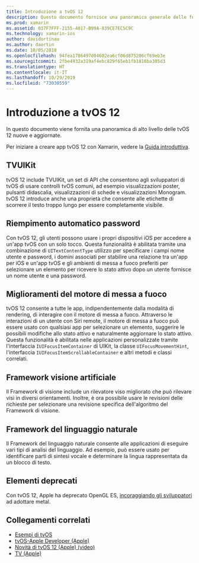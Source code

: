 ```yaml
---
title: Introduzione a tvOS 12
description: Questo documento fornisce una panoramica generale delle funzionalità nuove e aggiornate in tvOS 12 per le quali la versione di anteprima di Xamarin fornisce C# attualmente associazioni.
ms.prod: xamarin
ms.assetid: 037F7FFF-2155-4017-B99A-839CE7EC5C9C
ms.technology: xamarin-ios
author: davidortinau
ms.author: daortin
ms.date: 10/05/2018
ms.openlocfilehash: 94fea1786497d04602ea6cf06d875206cf69eb3e
ms.sourcegitcommit: 2fbe4932a319af4ebc829f65eb1fb1816ba305d3
ms.translationtype: HT
ms.contentlocale: it-IT
ms.lasthandoff: 10/29/2019
ms.locfileid: "73030559"
---
```

# <a name="introduction-to-tvos-12"></a>Introduzione a tvOS 12

In questo documento viene fornita una panoramica di alto livello delle tvOS 12 nuove e aggiornate.

Per iniziare a creare app tvOS 12 con Xamarin, vedere la [Guida introduttiva](~/ios/platform/introduction-to-ios12/get-started.md).

## <a name="tvuikit"></a>TVUIKit

tvOS 12 include TVUIKit, un set di API che consentono agli sviluppatori di tvOS di usare controlli tvOS comuni, ad esempio visualizzazioni poster, pulsanti didascalia, visualizzazioni di schede e visualizzazioni Monogram. tvOS 12 introduce anche una proprietà che consente alle etichette di scorrere il testo troppo lungo per essere completamente visibile.

## <a name="password-autofill"></a>Riempimento automatico password

Con tvOS 12, gli utenti possono usare i propri dispositivi iOS per accedere a un'app tvOS con un solo tocco. Questa funzionalità è abilitata tramite una combinazione di `UITextContentType` utilizzo per specificare i campi nome utente e password, i domini associati per stabilire una relazione tra un'app per iOS e un'app tvOS e gli ambienti di messa a fuoco preferiti per selezionare un elemento per ricevere lo stato attivo dopo un utente fornisce un nome utente e una password.

## <a name="focus-engine-enhancements"></a>Miglioramenti del motore di messa a fuoco

tvOS 12 consente a tutte le app, indipendentemente dalla modalità di rendering, di interagire con il motore di messa a fuoco. Attraverso le interazioni di un utente con Siri remote, il motore di messa a fuoco può essere usato con qualsiasi app per selezionare un elemento, suggerire le possibili modifiche allo stato attivo e naturalmente aggiornare lo stato attivo. Questa funzionalità è abilitata nelle applicazioni personalizzate tramite l'interfaccia `IUIFocusItemContainer` di UIKit, la classe `UIFocusMovementHint`, l'interfaccia `IUIFocusItemScrollableContainer` e altri metodi e classi correlati.

## <a name="vision-framework"></a>Framework visione artificiale

Il Framework di visione include un rilevatore viso migliorato che può rilevare visi in diversi orientamenti. Inoltre, è ora possibile usare le revisioni delle richieste per selezionare una revisione specifica dell'algoritmo del Framework di visione.

## <a name="natural-language-framework"></a>Framework del linguaggio naturale

Il Framework del linguaggio naturale consente alle applicazioni di eseguire vari tipi di analisi del linguaggio. Ad esempio, può essere usato per identificare parti di sintesi vocale e determinare la lingua rappresentata da un blocco di testo.

## <a name="deprecations"></a>Elementi deprecati

Con tvOS 12, Apple ha deprecato OpenGL ES, [incoraggiando gli sviluppatori](https://developer.apple.com/tvos/whats-new/) ad adottare metal.

## <a name="related-links"></a>Collegamenti correlati

- [Esempi di tvOS](https://docs.microsoft.com/samples/browse/?products=xamarin&term=Xamarin.iOS+tvOS)
- [tvOS-Apple Developer (Apple)](https://developer.apple.com/tvos/)
- [Novità di tvOS 12 (Apple) (video)](https://developer.apple.com/videos/play/wwdc2018/208/)
- [TV (Apple)](https://www.apple.com/tv/)
